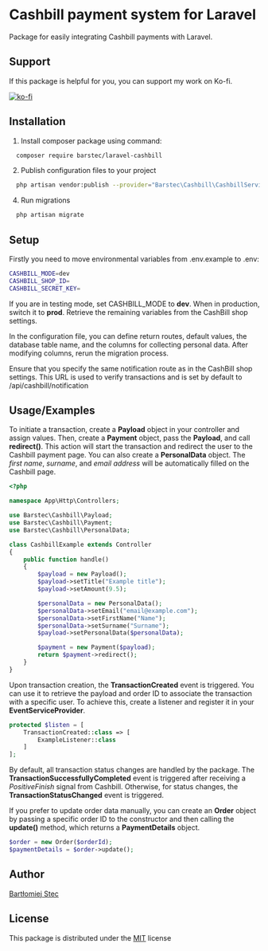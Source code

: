 
# Cashbill payment system for Laravel
Package for easily integrating Cashbill payments with Laravel.


## Support
If this package is helpful for you, you can support my work on Ko-fi.

[![ko-fi](https://ko-fi.com/img/githubbutton_sm.svg)](https://ko-fi.com/S6S6PH8KM)


## Installation

1. Install composer package using command:

```bash
  composer require barstec/laravel-cashbill
```

2. Publish configuration files to your project

```bash
  php artisan vendor:publish --provider="Barstec\Cashbill\CashbillServiceProvider"
```

4. Run migrations


```bash
  php artisan migrate 
```
## Setup
Firstly you need to move environmental variables from .env.example to .env:

```bash
CASHBILL_MODE=dev
CASHBILL_SHOP_ID=
CASHBILL_SECRET_KEY=
```
If you are in testing mode, set CASHBILL_MODE to **dev**. When in production, switch it to **prod**. Retrieve the remaining variables from the CashBill shop settings.

In the configuration file, you can define return routes, default values, the database table name, and the columns for collecting personal data. After modifying columns, rerun the migration process.

Ensure that you specify the same notification route as in the CashBill shop settings. This URL is used to verify transactions and is set by default to /api/cashbill/notification

## Usage/Examples

To initiate a transaction, create a **Payload** object in your controller and assign values. Then, create a **Payment** object, pass the **Payload**, and call **redirect()**. This action will start the transaction and redirect the user to the Cashbill payment page. You can also create a **PersonalData** object. The *first name*, *surname*, and *email address* will be automatically filled on the Cashbill page.

```php
<?php

namespace App\Http\Controllers;

use Barstec\Cashbill\Payload;
use Barstec\Cashbill\Payment;
use Barstec\Cashbill\PersonalData;

class CashbillExample extends Controller
{
    public function handle()
    {
        $payload = new Payload();
        $payload->setTitle("Example title");
        $payload->setAmount(9.5);

        $personalData = new PersonalData();
        $personalData->setEmail("email@example.com");
        $personalData->setFirstName("Name");
        $personalData->setSurname("Surname");
        $payload->setPersonalData($personalData);

        $payment = new Payment($payload);
        return $payment->redirect();
    }
}
```
Upon transaction creation, the **TransactionCreated** event is triggered. You can use it to retrieve the payload and order ID to associate the transaction with a specific user. To achieve this, create a listener and register it in your **EventServiceProvider**.
```php
protected $listen = [
    TransactionCreated::class => [
        ExampleListener::class
    ]
];

```

By default, all transaction status changes are handled by the package. The **TransactionSuccessfullyCompleted** event is triggered after receiving a *PositiveFinish* signal from Cashbill. Otherwise, for status changes, the **TransactionStatusChanged** event is triggered.

If you prefer to update order data manually, you can create an **Order** object by passing a specific order ID to the constructor and then calling the **update()** method, which returns a **PaymentDetails** object.
```php
$order = new Order($orderId);
$paymentDetails = $order->update();
```

## Author

[Bartłomiej Stec ](https://github.com/Bartlomiej-Stec)


## License
This package is distributed under the
[MIT](https://choosealicense.com/licenses/mit/)
license
